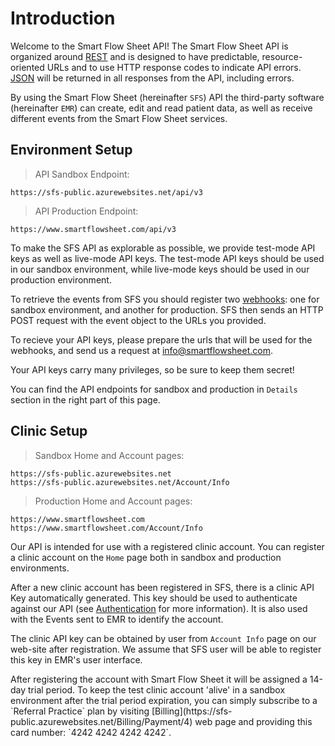 # Introduction

Welcome to the Smart Flow Sheet API! 
The Smart Flow Sheet API is organized around [REST](http://en.wikipedia.org/wiki/Representational_State_Transfer) and is designed to have predictable, resource-oriented URLs and to use HTTP response codes to indicate API errors. [JSON](http://www.json.org/) will be returned in all responses from the API, including errors.

By using the Smart Flow Sheet (hereinafter `SFS`) API the third-party software (hereinafter `EMR`) can create, edit and read patient data, as well as receive different events from the Smart Flow Sheet services.

## Environment Setup

> API Sandbox Endpoint:

```shell
https://sfs-public.azurewebsites.net/api/v3
```

> API Production Endpoint:

```shell
https://www.smartflowsheet.com/api/v3
```

To make the SFS API as explorable as possible, we provide test-mode API keys as well as live-mode API keys. The test-mode API keys should be used in our sandbox environment, while live-mode keys should be used in our production environment. 

To retrieve the events from SFS you should register two [webhooks](http://en.wikipedia.org/wiki/Webhook): one for sandbox environment, and another for production. 
SFS then sends an HTTP POST request with the event object to the URLs you provided.

To recieve your API keys, please prepare the urls that will be used for the webhooks, and send us a request at [info@smartflowsheet.com](mailto:info@smartflowsheet.com).

Your API keys carry many privileges, so be sure to keep them secret!

You can find the API endpoints for sandbox and production in `Details` section in the right part of this page.

## Clinic Setup

> Sandbox Home and Account pages:

```shell
https://sfs-public.azurewebsites.net
https://sfs-public.azurewebsites.net/Account/Info
```

> Production Home and Account pages:

```shell
https://www.smartflowsheet.com
https://www.smartflowsheet.com/Account/Info
```

Our API is intended for use with a registered clinic account. You can register a clinic account on the `Home` page both in sandbox and production environments.

After a new clinic account has been registered in SFS, there is a clinic API Key automatically generated. This key should be used to authenticate against our API (see [Authentication](#authentication) for more information). It is also used with the Events sent to EMR to identify the account. 

The clinic API key can be obtained by user from `Account Info` page on our web-site after registration. We assume that SFS user will be able to register this key in EMR's user interface.

<aside class="notice">
After registering the account with Smart Flow Sheet it will be assigned a 14-day trial period. To keep the test clinic account 'alive' in a sandbox environment after the trial period expiration, you can simply subscribe to a `Referral Practice` plan by visiting [Billing](https://sfs-public.azurewebsites.net/Billing/Payment/4) web page and providing this card number: `4242 4242 4242 4242`.  
</aside>

